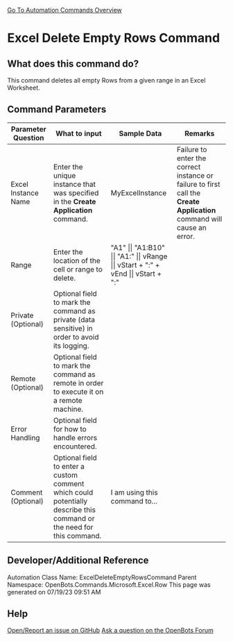 <!--TITLE: Excel Delete Empty Rows Command -->
<!-- SUBTITLE: a command in the Microsoft Commands\Excel\Row group. -->
[Go To Automation Commands Overview](/automation-commands)


# Excel Delete Empty Rows Command


## What does this command do?
This command deletes all empty Rows from a given range in an Excel Worksheet.


## Command Parameters
| Parameter Question   	| What to input  	|  Sample Data 	| Remarks  	|
| ---                    | ---               | ---           | ---       |
|Excel Instance Name|Enter the unique instance that was specified in the **Create Application** command.|MyExcelInstance|Failure to enter the correct instance or failure to first call the **Create Application** command will cause an error.|
|Range|Enter the location of the cell or range to delete.|"A1" \|\| "A1:B10" \|\| "A1:" \|\| vRange \|\| vStart + ":" + vEnd \|\| vStart + ":"||
|Private (Optional)|Optional field to mark the command as private (data sensitive) in order to avoid its logging.|||
|Remote (Optional)|Optional field to mark the command as remote in order to execute it on a remote machine.|||
|Error Handling|Optional field for how to handle errors encountered.|||
|Comment (Optional)|Optional field to enter a custom comment which could potentially describe this command or the need for this command.|I am using this command to...||


## Developer/Additional Reference
Automation Class Name: ExcelDeleteEmptyRowsCommand
Parent Namespace: OpenBots.Commands.Microsoft.Excel.Row
This page was generated on 07/19/23 09:51 AM


## Help
[Open/Report an issue on GitHub](https://github.com/OpenBotsAI/OpenBots.Studio/issues/new)
[Ask a question on the OpenBots Forum](https://openbots.ai/forums/)
